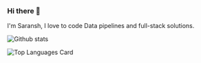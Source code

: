 ### Hi there 👋

I'm Saransh, I love to code Data pipelines and full-stack solutions.


![Github stats](https://github-readme-stats.vercel.app/api?username=IamSaransh&show_icons=true&count_private=true&theme=gruvbox)


![Top Languages Card](https://github-readme-stats.vercel.app/api/top-langs/?username=IamSaransh&hide=html,less,scss,css)
